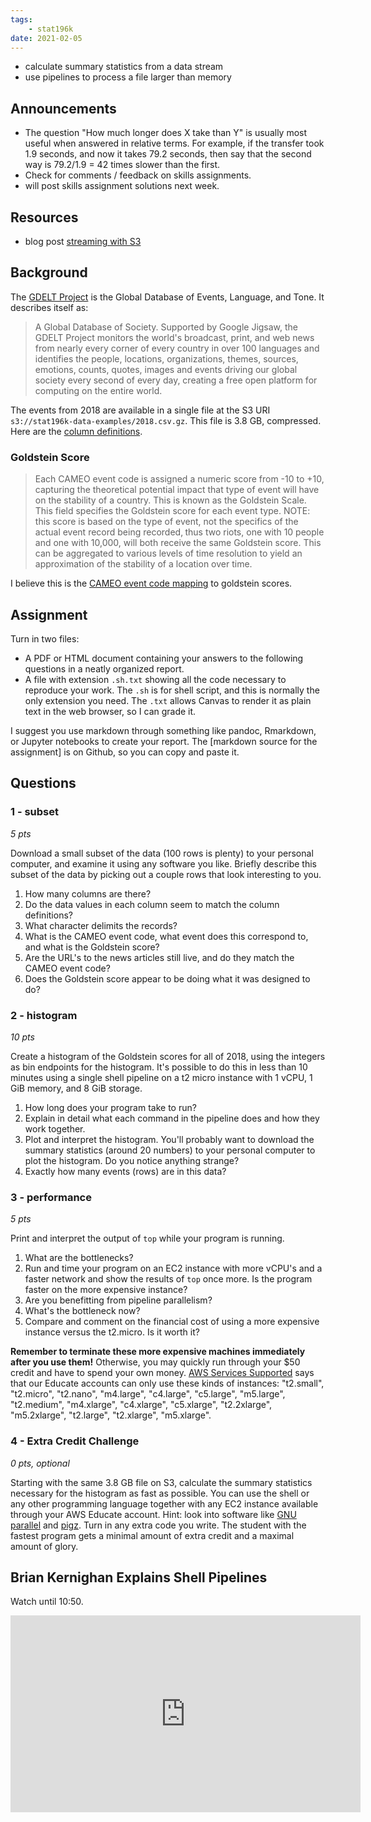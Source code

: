 ```yaml
---
tags:
    - stat196k
date: 2021-02-05
---
```


- calculate summary statistics from a data stream
- use pipelines to process a file larger than memory


## Announcements

- The question "How much longer does X take than Y" is usually most useful when answered in relative terms.
    For example, if the transfer took 1.9 seconds, and now it takes 79.2 seconds, then say that the second way is 79.2/1.9 = 42 times slower than the first.
- Check for comments / feedback on skills assignments.
- will post skills assignment solutions next week.


## Resources

- blog post [streaming with S3](https://loige.co/aws-command-line-s3-content-from-stdin-or-to-stdout/)


## Background

The [GDELT Project](https://www.gdeltproject.org/) is the Global Database of Events, Language, and Tone.
It describes itself as:

> A Global Database of Society.
> Supported by Google Jigsaw, the GDELT Project monitors the world's broadcast, print, and web news from nearly every corner of every country in over 100 languages and identifies the people, locations, organizations, themes, sources, emotions, counts, quotes, images and events driving our global society every second of every day, creating a free open platform for computing on the entire world.

The events from 2018 are available in a single file at the S3 URI `s3://stat196k-data-examples/2018.csv.gz`.
This file is 3.8 GB, compressed.
Here are the [column definitions](https://stat196k-data-examples.s3.amazonaws.com/GDELT_2.0_Events_Column_Labels_Header_Row_Sep2016.csv).


### Goldstein Score

> Each CAMEO event code is assigned a numeric score from -10 to +10, capturing the theoretical potential impact that type of event will have on the stability of a country.
> This is known as the Goldstein Scale.
> This field specifies the Goldstein score for each event type.
> NOTE: this score is based on the type of event, not the specifics of the actual event record being recorded‚ thus two riots, one with 10 people and one with 10,000, will both receive the same Goldstein score.
> This can be aggregated to various levels of time resolution to yield an approximation of the stability of a location over time.

I believe this is the [CAMEO event code mapping](http://eventdata.parusanalytics.com/cameo.dir/CAMEO.SCALE.txt) to goldstein scores.


## Assignment

Turn in two files:

- A PDF or HTML document containing your answers to the following questions in a neatly organized report.
- A file with extension `.sh.txt` showing all the code necessary to reproduce your work.
    The `.sh` is for shell script, and this is normally the only extension you need.
    The `.txt` allows Canvas to render it as plain text in the web browser, so I can grade it.

I suggest you use markdown through something like pandoc, Rmarkdown, or Jupyter notebooks to create your report.
The [markdown source for the assignment] is on Github, so you can copy and paste it.


## Questions

### 1 - subset

_5 pts_

Download a small subset of the data (100 rows is plenty) to your personal computer, and examine it using any software you like.
Briefly describe this subset of the data by picking out a couple rows that look interesting to you.

1. How many columns are there?
1. Do the data values in each column seem to match the column definitions?
1. What character delimits the records?
1. What is the CAMEO event code, what event does this correspond to, and what is the Goldstein score?
1. Are the URL's to the news articles still live, and do they match the CAMEO event code?
1. Does the Goldstein score appear to be doing what it was designed to do?


### 2 - histogram

_10 pts_

Create a histogram of the Goldstein scores for all of 2018, using the integers as bin endpoints for the histogram.
It's possible to do this in less than 10 minutes using a single shell pipeline on a t2 micro instance with 1 vCPU, 1 GiB memory, and 8 GiB storage.

1. How long does your program take to run?
1. Explain in detail what each command in the pipeline does and how they work together.
1. Plot and interpret the histogram.
    You'll probably want to download the summary statistics (around 20 numbers) to your personal computer to plot the histogram.
    Do you notice anything strange?
1. Exactly how many events (rows) are in this data?


### 3 - performance

_5 pts_

Print and interpret the output of `top` while your program is running.

1. What are the bottlenecks?
1. Run and time your program on an EC2 instance with more vCPU's and a faster network and show the results of `top` once more.
    Is the program faster on the more expensive instance?
1. Are you benefitting from pipeline parallelism?
1. What's the bottleneck now?
1. Compare and comment on the financial cost of using a more expensive instance versus the t2.micro.
    Is it worth it?

__Remember to terminate these more expensive machines immediately after you use them!__
Otherwise, you may quickly run through your $50 credit and have to spend your own money.
[AWS Services Supported](https://s3.amazonaws.com/awseducate-starter-account-services/AWS_Educate_Starter_Accounts_and_AWS_Services.pdf) says that our Educate accounts can only use these kinds of instances: "t2.small", "t2.micro", "t2.nano", "m4.large", "c4.large", "c5.large", "m5.large", "t2.medium", "m4.xlarge", "c4.xlarge", "c5.xlarge", "t2.2xlarge", "m5.2xlarge", "t2.large", "t2.xlarge", "m5.xlarge".

### 4 - Extra Credit Challenge

_0 pts, optional_

Starting with the same 3.8 GB file on S3, calculate the summary statistics necessary for the histogram as fast as possible.
You can use the shell or any other programming language together with any EC2 instance available through your AWS Educate account.
Hint: look into software like [GNU parallel](https://www.gnu.org/software/parallel/) and [pigz](http://zlib.net/pigz/).
Turn in any extra code you write.
The student with the fastest program gets a minimal amount of extra credit and a maximal amount of glory.


## Brian Kernighan Explains Shell Pipelines

Watch until 10:50.

<iframe width="560" height="315" src="https://www.youtube.com/embed/tc4ROCJYbm0?start=331" frameborder="0" allow="accelerometer; autoplay; clipboard-write; encrypted-media; gyroscope; picture-in-picture" allowfullscreen></iframe>
